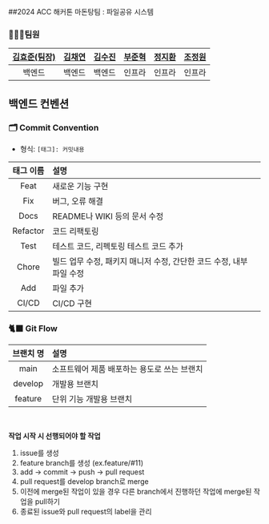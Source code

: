 
##2024 ACC 해커톤 마돈탕팀 : 파일공유 시스템

### 🧑‍🤝‍🧑팀원
| [김효준(팀장)](https://github.com/Khyojun)|[김채연](https://github.com/Yeon-chae)|[김수진](https://github.com/cowboysj)|[부준혁](https://github.com/)|[정지환](https://github.com/)|[조정원](https://github.com/)|
| :-------:| :-------:| :-------:| :-------:| :-------:| :-------:|
|백엔드|백엔드|백엔드|인프라|인프라|인프라|

## 백엔드 컨벤션
### **🗂️ Commit Convention**

- 형식: `[태그]: 커밋내용`

| 태그 이름 | 설명                                                          |
| :-------: | :------------------------------------------------------------ |
|   Feat    | 새로운 기능 구현                                              |
|    Fix    | 버그, 오류 해결                                               |
|   Docs    | README나 WIKI 등의 문서 수정                                  |
| Refactor  | 코드 리팩토링                                                 |
|   Test    | 테스트 코드, 리펙토링 테스트 코드 추가                        |
|   Chore   | 빌드 업무 수정, 패키지 매니저 수정, 간단한 코드 수정, 내부 파일 수정 |
|   Add     | 파일 추가 |
|   CI/CD    | CI/CD 구현 |

### **🐈‍⬛ Git Flow**

| 브랜치 명 | 설명 |
| :-------: | :--------------------------------------------------------------------------------- |
| main | 소프트웨어 제품 배포하는 용도로 쓰는 브랜치 |
| develop | 개발용 브랜치 |
| feature | 단위 기능 개발용 브랜치 |

<br>

 **작업 시작 시 선행되어야 할 작업**

1. issue를 생성
2. feature branch를 생성 (ex.feature/#11)
3. add → commit → push → pull request 
4. pull request를 develop branch로 merge 
6. 이전에 merge된 작업이 있을 경우 다른 branch에서 진행하던 작업에 merge된 작업을 pull하기
7. 종료된 issue와 pull request의 label을 관리
